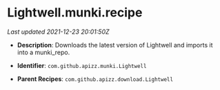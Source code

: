 # Lightwell.munki.recipe

_Last updated 2021-12-23 20:01:50Z_

- **Description**: Downloads the latest version of Lightwell and imports it into a munki_repo.

- **Identifier**: `com.github.apizz.munki.Lightwell`

- **Parent Recipes**: `com.github.apizz.download.Lightwell`
